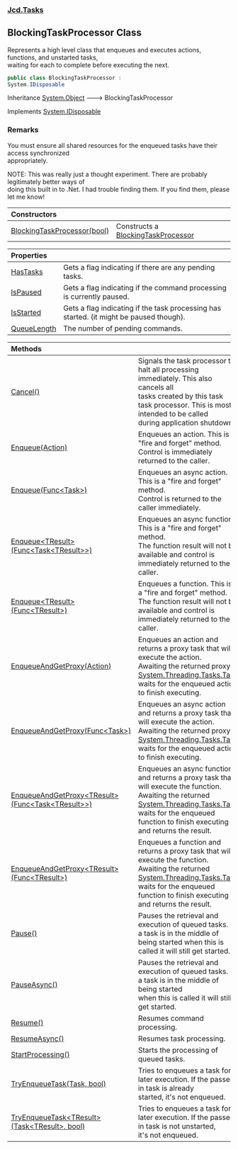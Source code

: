 ### [Jcd.Tasks](Jcd.Tasks.md 'Jcd.Tasks')

## BlockingTaskProcessor Class

Represents a high level class that enqueues and executes actions, functions, and unstarted tasks,  
waiting for each to complete before executing the next.

```csharp
public class BlockingTaskProcessor :
System.IDisposable
```

Inheritance [System.Object](https://docs.microsoft.com/en-us/dotnet/api/System.Object 'System.Object') &#129106; BlockingTaskProcessor

Implements [System.IDisposable](https://docs.microsoft.com/en-us/dotnet/api/System.IDisposable 'System.IDisposable')

### Remarks
  
You must ensure all shared resources for the enqueued tasks have their access synchronized  
appropriately.  
  
NOTE: This was really just a thought experiment. There are probably legitimately better ways of  
doing this built in to .Net. I had trouble finding them. If you find them, please let me know!

| Constructors | |
| :--- | :--- |
| [BlockingTaskProcessor(bool)](Jcd.Tasks.BlockingTaskProcessor.BlockingTaskProcessor(bool).md 'Jcd.Tasks.BlockingTaskProcessor.BlockingTaskProcessor(bool)') | Constructs a [BlockingTaskProcessor](Jcd.Tasks.BlockingTaskProcessor.md 'Jcd.Tasks.BlockingTaskProcessor') |

| Properties | |
| :--- | :--- |
| [HasTasks](Jcd.Tasks.BlockingTaskProcessor.HasTasks.md 'Jcd.Tasks.BlockingTaskProcessor.HasTasks') | Gets a flag indicating if there are any pending tasks. |
| [IsPaused](Jcd.Tasks.BlockingTaskProcessor.IsPaused.md 'Jcd.Tasks.BlockingTaskProcessor.IsPaused') | Gets a flag indicating if the command processing is currently paused. |
| [IsStarted](Jcd.Tasks.BlockingTaskProcessor.IsStarted.md 'Jcd.Tasks.BlockingTaskProcessor.IsStarted') | Gets a flag indicating if the task processing has started. (it might be paused though). |
| [QueueLength](Jcd.Tasks.BlockingTaskProcessor.QueueLength.md 'Jcd.Tasks.BlockingTaskProcessor.QueueLength') | The number of pending commands. |

| Methods | |
| :--- | :--- |
| [Cancel()](Jcd.Tasks.BlockingTaskProcessor.Cancel().md 'Jcd.Tasks.BlockingTaskProcessor.Cancel()') | Signals the task processor to halt all processing immediately. This also cancels all<br/>tasks created by this task task processor. This is mostly intended to be called<br/>during application shutdown. |
| [Enqueue(Action)](Jcd.Tasks.BlockingTaskProcessor.Enqueue(System.Action).md 'Jcd.Tasks.BlockingTaskProcessor.Enqueue(System.Action)') | Enqueues an action. This is a "fire and forget" method. Control is immediately<br/>returned to the caller. |
| [Enqueue(Func&lt;Task&gt;)](Jcd.Tasks.BlockingTaskProcessor.Enqueue(System.Func_System.Threading.Tasks.Task_).md 'Jcd.Tasks.BlockingTaskProcessor.Enqueue(System.Func<System.Threading.Tasks.Task>)') | Enqueues an async action. This is a "fire and forget" method.<br/>Control is returned to the caller immediately. |
| [Enqueue&lt;TResult&gt;(Func&lt;Task&lt;TResult&gt;&gt;)](Jcd.Tasks.BlockingTaskProcessor.Enqueue_TResult_(System.Func_System.Threading.Tasks.Task_TResult__).md 'Jcd.Tasks.BlockingTaskProcessor.Enqueue<TResult>(System.Func<System.Threading.Tasks.Task<TResult>>)') | Enqueues an async function. This is a "fire and forget" method.<br/>The function result will not be available and control is immediately returned to the caller. |
| [Enqueue&lt;TResult&gt;(Func&lt;TResult&gt;)](Jcd.Tasks.BlockingTaskProcessor.Enqueue_TResult_(System.Func_TResult_).md 'Jcd.Tasks.BlockingTaskProcessor.Enqueue<TResult>(System.Func<TResult>)') | Enqueues a function. This is a "fire and forget" method.<br/>The function result will not be available and control is immediately returned to the caller. |
| [EnqueueAndGetProxy(Action)](Jcd.Tasks.BlockingTaskProcessor.EnqueueAndGetProxy(System.Action).md 'Jcd.Tasks.BlockingTaskProcessor.EnqueueAndGetProxy(System.Action)') | Enqueues an action and returns a proxy task that will execute the action.<br/>Awaiting the returned proxy [System.Threading.Tasks.Task](https://docs.microsoft.com/en-us/dotnet/api/System.Threading.Tasks.Task 'System.Threading.Tasks.Task') waits for the enqueued action to finish executing. |
| [EnqueueAndGetProxy(Func&lt;Task&gt;)](Jcd.Tasks.BlockingTaskProcessor.EnqueueAndGetProxy(System.Func_System.Threading.Tasks.Task_).md 'Jcd.Tasks.BlockingTaskProcessor.EnqueueAndGetProxy(System.Func<System.Threading.Tasks.Task>)') | Enqueues an async action and returns a proxy task that will execute the action.<br/>Awaiting the returned proxy [System.Threading.Tasks.Task](https://docs.microsoft.com/en-us/dotnet/api/System.Threading.Tasks.Task 'System.Threading.Tasks.Task') waits for the enqueued action to finish executing. |
| [EnqueueAndGetProxy&lt;TResult&gt;(Func&lt;Task&lt;TResult&gt;&gt;)](Jcd.Tasks.BlockingTaskProcessor.EnqueueAndGetProxy_TResult_(System.Func_System.Threading.Tasks.Task_TResult__).md 'Jcd.Tasks.BlockingTaskProcessor.EnqueueAndGetProxy<TResult>(System.Func<System.Threading.Tasks.Task<TResult>>)') | Enqueues an async function and returns a proxy task that will execute the function.<br/>Awaiting the returned [System.Threading.Tasks.Task](https://docs.microsoft.com/en-us/dotnet/api/System.Threading.Tasks.Task 'System.Threading.Tasks.Task') waits for the enqueued function to finish executing<br/>and returns the result. |
| [EnqueueAndGetProxy&lt;TResult&gt;(Func&lt;TResult&gt;)](Jcd.Tasks.BlockingTaskProcessor.EnqueueAndGetProxy_TResult_(System.Func_TResult_).md 'Jcd.Tasks.BlockingTaskProcessor.EnqueueAndGetProxy<TResult>(System.Func<TResult>)') | Enqueues a function and returns a proxy task that will execute the function.<br/>Awaiting the returned [System.Threading.Tasks.Task](https://docs.microsoft.com/en-us/dotnet/api/System.Threading.Tasks.Task 'System.Threading.Tasks.Task') waits for the enqueued function to finish executing<br/>and returns the result. |
| [Pause()](Jcd.Tasks.BlockingTaskProcessor.Pause().md 'Jcd.Tasks.BlockingTaskProcessor.Pause()') | Pauses the retrieval and execution of queued tasks. If a task is in the middle of being started when this is<br/>called it will still get started. |
| [PauseAsync()](Jcd.Tasks.BlockingTaskProcessor.PauseAsync().md 'Jcd.Tasks.BlockingTaskProcessor.PauseAsync()') | Pauses the retrieval and execution of queued tasks. If a task is in the middle of being started<br/>when this is called it will still get started. |
| [Resume()](Jcd.Tasks.BlockingTaskProcessor.Resume().md 'Jcd.Tasks.BlockingTaskProcessor.Resume()') | Resumes command processing. |
| [ResumeAsync()](Jcd.Tasks.BlockingTaskProcessor.ResumeAsync().md 'Jcd.Tasks.BlockingTaskProcessor.ResumeAsync()') | Resumes task processing. |
| [StartProcessing()](Jcd.Tasks.BlockingTaskProcessor.StartProcessing().md 'Jcd.Tasks.BlockingTaskProcessor.StartProcessing()') | Starts the processing of queued tasks. |
| [TryEnqueueTask(Task, bool)](Jcd.Tasks.BlockingTaskProcessor.TryEnqueueTask(System.Threading.Tasks.Task,bool).md 'Jcd.Tasks.BlockingTaskProcessor.TryEnqueueTask(System.Threading.Tasks.Task, bool)') | Tries to enqueues a task for later execution. If the passed in task is already<br/>started, it's not enqueued. |
| [TryEnqueueTask&lt;TResult&gt;(Task&lt;TResult&gt;, bool)](Jcd.Tasks.BlockingTaskProcessor.TryEnqueueTask_TResult_(System.Threading.Tasks.Task_TResult_,bool).md 'Jcd.Tasks.BlockingTaskProcessor.TryEnqueueTask<TResult>(System.Threading.Tasks.Task<TResult>, bool)') | Tries to enqueues a task for later execution. If the passed in task is not unstarted,<br/>it's not enqueued. |
